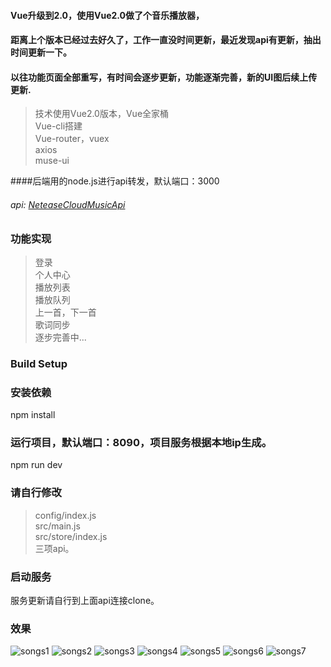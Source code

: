 #### Vue升级到2.0，使用Vue2.0做了个音乐播放器，
#### 距离上个版本已经过去好久了，工作一直没时间更新，最近发现api有更新，抽出时间更新一下。
#### 以往功能页面全部重写，有时间会逐步更新，功能逐渐完善，新的UI图后续上传更新.
>技术使用Vue2.0版本，Vue全家桶  <br />
>Vue-cli搭建  <br />
>Vue-router，vuex  <br />
>axios  <br />
>muse-ui  

####后端用的node.js进行api转发，默认端口：3000

###### api: [NeteaseCloudMusicApi](https://github.com/Binaryify/NeteaseCloudMusicApi)
### 功能实现
>登录  <br />
>个人中心  <br />
>播放列表  <br />
>播放队列  <br />
>上一首，下一首  <br />
>歌词同步  <br />
>逐步完善中...

### Build Setup


### 安装依赖
npm install

### 运行项目，默认端口：8090，项目服务根据本地ip生成。
npm run dev
### 请自行修改
>config/index.js  <br />
>src/main.js  <br />
>src/store/index.js  <br />
>三项api。
### 启动服务
服务更新请自行到上面api连接clone。

### 效果

![songs1](https://raw.githubusercontent.com/yuzhenyou/CloudMusic/master/static/img/song1.png)
![songs2](https://raw.githubusercontent.com/yuzhenyou/CloudMusic/master/static/img/song2.png)
![songs3](https://raw.githubusercontent.com/yuzhenyou/CloudMusic/master/static/img/song3.png)
![songs4](https://raw.githubusercontent.com/yuzhenyou/CloudMusic/master/static/img/song4.png)
![songs5](https://raw.githubusercontent.com/yuzhenyou/CloudMusic/master/static/img/song5.png)
![songs6](https://raw.githubusercontent.com/yuzhenyou/CloudMusic/master/static/img/song6.png)
![songs7](https://raw.githubusercontent.com/yuzhenyou/CloudMusic/master/static/img/song7.png)
